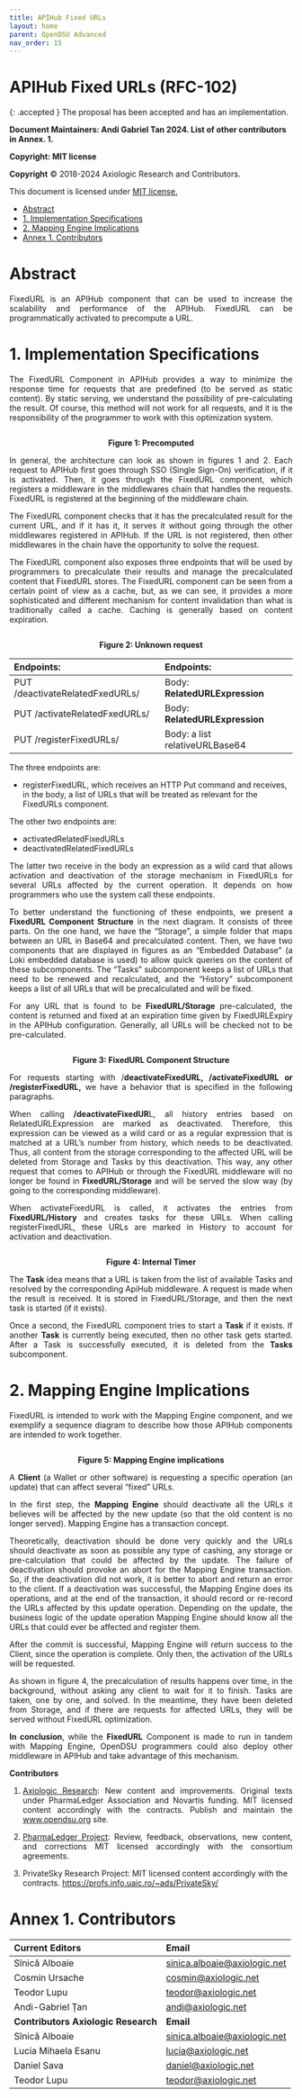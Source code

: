 ```yaml
---
title: APIHub Fixed URLs 
layout: home
parent: OpenDSU Advanced
nav_order: 15
---
```


# **APIHub Fixed URLs (RFC-102)**

{: .accepted }
The proposal has been accepted and has an implementation.


**Document Maintainers: Andi Gabriel Tan 2024. List of other contributors in Annex. 1.**

**Copyright: MIT license**

 **Copyright** © 2018-2024 Axiologic Research and Contributors.

This document is licensed under [MIT license.](https://en.wikipedia.org/wiki/MIT_License)
 
<!-- TOC -->
* [Abstract](#abstract)
* [1. Implementation Specifications](#1-implementation-specifications)
* [2. Mapping Engine Implications](#2-mapping-engine-implications)
* [Annex 1. Contributors](#annex-1-contributors)
<!-- TOC -->


# **Abstract**

<p style='text-align: justify;'>FixedURL is an APIHub component that can be used to increase the scalability and performance of the APIHub. FixedURL can be programmatically activated to precompute a URL.
</p>

# **1. Implementation Specifications**

<p style='text-align: justify;'>The FixedURL Component in APIHub provides a way to minimize the response time for requests that are predefined (to be served as static content). By static serving, we understand the possibility of pre-calculating the result. Of course, this method will not work for all requests, and it is the responsibility of the programmer to work with this optimization system.
</p>

<div style="text-align:center;">
    <img alt="" src="https://docs.google.com/drawings/d/e/2PACX-1vSB-EOxaMrn-p_4R60Ja3FCM4UUnRc2yOeMZaq4u2ZrkiNvvp5GXmnbgWQIguJ2OOUuai5dIW2I4fA4/pub?w=720&h=230" class="imgMain" style="max-width: 69%; margin-left: 0px;"/>
    <p><b>Figure 1: Precomputed</b></p>
</div>

<p style='text-align: justify;'>In general, the architecture can look as shown in figures 1 and 2. Each request to APIHub first goes through SSO (Single Sign-On) verification, if it is activated. Then, it goes through the FixedURL component, which registers a middleware in the middlewares chain that handles the requests. FixedURL is registered at the beginning of the middleware chain.
</p>

<p style='text-align: justify;'>The FixedURL component checks that it has the precalculated result for the current URL, and if it has it, it serves it without going through the other middlewares registered in APIHub. If the URL is not registered, then other middlewares in the chain have the opportunity to solve the request.
</p>

<p style='text-align: justify;'>The FixedURL component also exposes three endpoints that will be used by programmers to precalculate their results and manage the precalculated content that FixedURL stores. The FixedURL component can be seen from a certain point of view as a cache, but, as we can see, it provides a more sophisticated and different mechanism for content invalidation than what is traditionally called a cache. Caching is generally based on content expiration.
</p>

<div style="text-align:center;">
    <img alt="" src="https://docs.google.com/drawings/d/e/2PACX-1vSxjG55hrH4DtY_EZWkzdfejGWbPt2hRQFC6E4rijCtSw2wOKMYNOed_8ALsxkbyNF06z_c5Iep4Crt/pub?w=943&h=445" class="imgMain" style="max-width: 69%; margin-left: 0px;"/>
    <p><b>Figure 2: Unknown request</b></p>
</div>


| Endpoints:                           | Endpoints:                         |
|:-------------------------------------|:-----------------------------------|
| PUT /deactivateRelatedFxedURLs/      | Body: **RelatedURLExpression**     |
| PUT /activateRelatedFxedURLs/        | Body: **RelatedURLExpression**     |
| PUT  /registerFixedURLs/             | Body: a list relativeURLBase64     |

The three endpoints are:


* registerFixedURL, which receives an HTTP Put command and receives, in the body, a list of URLs that will be treated as relevant for the FixedURLs component.

The other two endpoints are:
* activatedRelatedFixedURLs
* deactivatedRelatedFixedURLs

<p style='text-align: justify;'>The latter two receive in the body an expression as a wild card that allows activation and deactivation of the storage mechanism in FixedURLs for several URLs affected by the current operation. It depends on how programmers who use the system call these endpoints.
</p>

<p style='text-align: justify;'>To better understand the functioning of these endpoints, we present a <b>FixedURL Component Structure</b> in the next diagram. It consists of three parts. On the one hand, we have the “Storage”, a simple folder that maps between an URL in Base64 and precalculated content. Then, we have two components that are displayed in figures as an “Embedded Database” (a Loki embedded database is used) to allow quick queries on the content of these subcomponents. The “Tasks” subcomponent keeps a list of URLs that need to be renewed and recalculated, and the “History” subcomponent keeps a list of all URLs that will be precalculated and will be fixed.
</p>

<p style='text-align: justify;'>For any URL that is found to be <b>FixedURL/Storage</b> pre-calculated, the content is returned and fixed at an expiration time given by FixedURLExpiry in the APIHub configuration. Generally, all URLs will be checked not to be pre-calculated.
</p>

<div style="text-align:center;">
    <img alt="" src="https://docs.google.com/drawings/d/e/2PACX-1vSdNuZ-iERmh9VXgNisSRqb5EdYv02hAXdpNXsm2Psf5_EMgxjQBmb4xkv1UMxungRDYezr9BtPCKWP/pub?w=604&h=416" class="imgMain" style="max-width: 69%; margin-left: 0px;"/>
    <p><b>Figure 3: FixedURL Component Structure</b></p>
</div>


<p style='text-align: justify;'>For requests starting with /<b>deactivateFixedURL, /activateFixedURL or /registerFixedURL,</b> we have a behavior that is specified in the following paragraphs.
</p>

<p style='text-align: justify;'>When calling <b>/deactivateFixedUR</b>L, all history entries based on RelatedURLExpression are marked as deactivated. Therefore, this expression can be viewed as a wild card or as a regular expression that is matched at a URL’s number from history, which needs to be deactivated. Thus, all content from the storage corresponding to the affected URL will be deleted from Storage and Tasks by this deactivation. This way, any other request that comes to APIHub or through the FixedURL middleware will no longer be found in <b>FixedURL/Storage</b> and will be served the slow way (by going to the corresponding middleware).
</p>

<p style='text-align: justify;'>When activateFixedURL is called, it activates the entries from <b>FixedURL/History</b> and creates tasks for these URLs. When calling registerFixedURL, these URLs are marked in History to account for activation and deactivation.
</p>

<div style="text-align:center;">
    <img alt="" src="https://docs.google.com/drawings/d/e/2PACX-1vRCLB6BKjqKPUSYRgmV6LuvtQS8i6Tm7Qnt-Ai4SFMVtkpkHCfck8ZiHQrvlpWr1iE2PR7HBP9b6boz/pub?w=852&h=344" class="imgMain" style="max-width: 69%; margin-left: 0px;"/>
    <p><b> Figure 4: Internal Timer</b></p>
</div>


<p style='text-align: justify;'>The <b>Task</b> idea means that a URL is taken from the list of available Tasks and resolved by the corresponding ApiHub middleware. A request is made when the result is received. It is stored in FixedURL/Storage, and then the next task is started (if it exists).
</p>

<p style='text-align: justify;'>Once a second, the FixedURL component tries to start a <b> Task</b> if it exists. If another <b>Task</b> is currently being executed, then no other task gets started. After a Task is successfully executed, it is deleted from the <b>Tasks</b> subcomponent.
</p>

# **2. Mapping Engine Implications**

<p style='text-align: justify;'>FixedURL is intended to work with the Mapping Engine component, and we exemplify a sequence diagram to describe how those APIHub components are intended to work together.
</p>


<div style="text-align:center;">
    <img alt="" src="https://docs.google.com/drawings/d/e/2PACX-1vTbUrrhJ4TZT9tW9InOef16PEXFqq5KtqLIIok5ne7V2-T7igurlBqlRVpB2gjKw44q4eHIGp-hnncU/pub?w=859&h=519" class="imgMain" style="max-width: 69%; margin-left: 0px;"/>
    <p><b> Figure 5: Mapping Engine implications </b></p>
</div>


<p style='text-align: justify;'>A <b>Client</b> (a Wallet or other software) is requesting a specific operation (an update) that can affect several “fixed” URLs.
</p>

<p style='text-align: justify;'>In the first step, the <b>Mapping Engine</b> should deactivate all the URLs it believes will be affected by the new update (so that the old content is no longer served). Mapping Engine has  a transaction concept.
</p>

<p style='text-align: justify;'>Theoretically, deactivation should be done very quickly and the URLs should deactivate as soon as possible any type of cashing, any storage or pre-calculation that could be affected by the update. The failure of deactivation should provoke an abort for the Mapping Engine transaction. So, if the deactivation did not work, it is better to abort and return an error to the client. If a deactivation was successful, the Mapping Engine does its operations, and at the end of the transaction, it should record or re-record the URLs affected by this update operation. Depending on the update, the business logic of the update operation Mapping Engine should know all the URLs that could ever be affected and register them.
</p>

<p style='text-align: justify;'>After the commit is successful, Mapping Engine will return success to the Client, since the operation is complete. Only then, the activation of the URLs will be requested.
</p>

<p style='text-align: justify;'>As shown in figure 4, the precalculation of results happens over time, in the background, without asking any client to wait for it to finish. Tasks are taken, one by one, and solved. In the meantime, they have been deleted from Storage, and if there are requests for affected URLs, they will be served without FixedURL optimization.
</p>

<p style='text-align: justify;'><b>In conclusion</b>, while the <b>FixedURL</b> Component is made to run in tandem with Mapping Engine, OpenDSU programmers could also deploy other middleware in APIHub and take advantage of this mechanism.

</p>




**Contributors**

1. <p style='text-align: justify;'><a href="https://www.axiologic.net/">Axiologic Research</a>: New content and improvements. Original texts under PharmaLedger Association and Novartis funding. MIT licensed content accordingly with the contracts. Publish and maintain the <a href="https://www.opendsu.org/">www.opendsu.org</a> site.

2. <p style='text-align: justify;'><a href="https://pharmaledger.org/">PharmaLedger Project</a>: Review, feedback, observations, new content, and corrections MIT licensed accordingly with the consortium agreements.

3. PrivateSky Research Project: MIT licensed content accordingly with the contracts. 
<a href="https://profs.info.uaic.ro/~ads/PrivateSky/"> https://profs.info.uaic.ro/~ads/PrivateSky/</a>




# **Annex 1. Contributors**

| **Current Editors**                 | **Email**                    |
|:------------------------------------|:-----------------------------|
| Sînică Alboaie                      | sinica.alboaie@axiologic.net |
| Cosmin Ursache                      | cosmin@axiologic.net         |
| Teodor Lupu                         | teodor@axiologic.net         |
| Andi-Gabriel Țan                    | andi@axiologic.net           |
| **Contributors Axiologic Research** | **Email**                    |
| Sînică Alboaie                      | sinica.alboaie@axiologic.net |
| Lucia Mihaela Esanu                 | lucia@axiologic.net          |
| Daniel Sava                         | daniel@axiologic.net         |
| Teodor Lupu                         | teodor@axiologic.net         |
